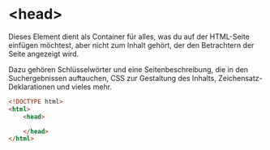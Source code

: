 # &lt;head&gt;

<show-structure depth="2" />

Dieses Element dient als Container für alles, was du auf der HTML-Seite einfügen möchtest, aber nicht zum Inhalt gehört, der den Betrachtern der Seite
angezeigt wird.

Dazu gehören Schlüsselwörter und eine Seitenbeschreibung, die in den Suchergebnissen auftauchen, CSS zur Gestaltung des Inhalts,
Zeichensatz-Deklarationen und vieles mehr.

```HTML
<!DOCTYPE html>
<html>
    <head>

    </head>
</html>
```

